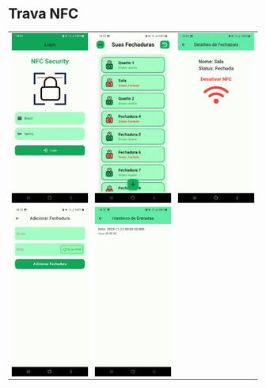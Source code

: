 # Trava NFC

|        |        |        |
|--------|--------|--------|
| ![alt text](imgs/1.png) | ![alt text](imgs/2.png) | ![alt text](imgs/3.png) |
| ![alt text](imgs/4.png) | ![alt text](imgs/5.png) | |
